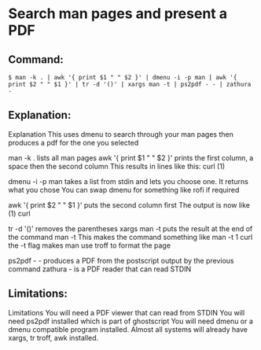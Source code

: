# Search man pages and present a PDF

## Command:
```
$ man -k . | awk '{ print $1 " " $2 }' | dmenu -i -p man | awk '{ print $2 " " $1 }' | tr -d '()' | xargs man -t | ps2pdf - - | zathura -
```

## Explanation:
Explanation
This uses dmenu to search through your man pages then produces a pdf for the one you selected

man -k . lists all man pages
awk '{ print $1 " " $2 }' prints the first column, a space then the second column
This results in lines like this: curl (1)


dmenu -i -p man takes a list from stdin and lets you choose one. It returns what you chose
You can swap dmenu for something like rofi if required


awk '{ print $2 " " $1 }' puts the second column first
The output is now like (1) curl


tr -d '()' removes the parentheses
xargs man -t puts the result at the end of the command man -t
This makes the command something like man -t 1 curl
the -t flag makes man use troff to format the page


ps2pdf - - produces a PDF from the postscript output by the previous command
zathura - is a PDF reader that can read STDIN

## Limitations:
Limitations
You will need a PDF viewer that can read from STDIN
You will need ps2pdf installed which is part of ghostscript
You will need dmenu or a dmenu compatible program installed.
Almost all systems will already have xargs, tr troff, awk installed.

